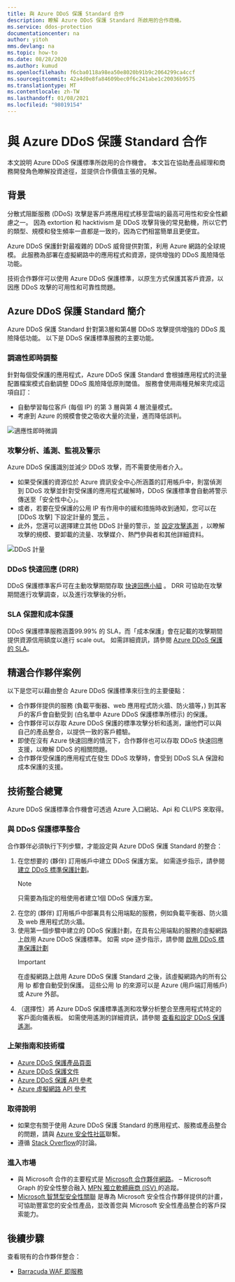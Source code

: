 ```yaml
---
title: 與 Azure DDoS 保護 Standard 合作
description: 瞭解 Azure DDoS 保護 Standard 所啟用的合作商機。
ms.service: ddos-protection
documentationcenter: na
author: yitoh
mms.devlang: na
ms.topic: how-to
ms.date: 08/28/2020
ms.author: kumud
ms.openlocfilehash: f6cba0118a98ea50e8020b91b9c2064299ca4ccf
ms.sourcegitcommit: 42a4d0e8fa84609bec0f6c241abe1c20036b9575
ms.translationtype: MT
ms.contentlocale: zh-TW
ms.lasthandoff: 01/08/2021
ms.locfileid: "98019154"
---
```

# <a name="partnering-with-azure-ddos-protection-standard"></a>與 Azure DDoS 保護 Standard 合作
本文說明 Azure DDoS 保護標準所啟用的合作機會。 本文旨在協助產品經理和商務開發角色瞭解投資途徑，並提供合作價值主張的見解。

## <a name="background"></a>背景
分散式阻斷服務 (DDoS) 攻擊是客戶將應用程式移至雲端的最高可用性和安全性顧慮之一。 因為 extortion 和 hacktivism 是 DDoS 攻擊背後的常見動機，所以它們的類型、規模和發生頻率一直都是一致的，因為它們相當簡單且更便宜。

Azure DDoS 保護針對最複雜的 DDoS 威脅提供對策，利用 Azure 網路的全球規模。 此服務為部署在虛擬網路中的應用程式和資源，提供增強的 DDoS 風險降低功能。

技術合作夥伴可以使用 Azure DDoS 保護標準，以原生方式保護其客戶資源，以因應 DDoS 攻擊的可用性和可靠性問題。

## <a name="introduction-to-azure-ddos-protection-standard"></a>Azure DDoS 保護 Standard 簡介
Azure DDoS 保護 Standard 針對第3層和第4層 DDoS 攻擊提供增強的 DDoS 風險降低功能。 以下是 DDoS 保護標準服務的主要功能。

### <a name="adaptive-real-time-tuning"></a>調適性即時調整
針對每個受保護的應用程式，Azure DDoS 保護 Standard 會根據應用程式的流量配置檔案模式自動調整 DDoS 風險降低原則閾值。 服務會使用兩種見解來完成這項自訂：

- 自動學習每位客戶 (每個 IP) 的第 3 層與第 4 層流量模式。
- 考慮到 Azure 的規模會使之吸收大量的流量，進而降低誤判。

![適應性即時微調](./media/ddos-protection-partner-onboarding/real-time-tuning.png)

### <a name="attack-analytics-telemetry-monitoring-and-alerting"></a>攻擊分析、遙測、監視及警示
Azure DDoS 保護識別並減少 DDoS 攻擊，而不需要使用者介入。

- 如果受保護的資源位於 Azure 資訊安全中心所涵蓋的訂用帳戶中，則當偵測到 DDoS 攻擊並針對受保護的應用程式緩解時，DDoS 保護標準會自動將警示傳送至「安全性中心」。
- 或者，若要在受保護的公用 IP 有作用中的緩和措施時收到通知，您可以在 [DDoS 攻擊] 下設定計量的 [警示](alerts.md) 。
- 此外，您還可以選擇建立其他 DDoS 計量的警示，並 [設定攻擊遙測](telemetry.md) ，以瞭解攻擊的規模、要卸載的流量、攻擊媒介、熱門參與者和其他詳細資料。

![DDoS 計量](./media/ddos-protection-partner-onboarding/ddos-metrics.png)

### <a name="ddos-rapid-response-drr"></a>DDoS 快速回應 (DRR) 
DDoS 保護標準客戶可在主動攻擊期間存取 [快速回應小組](ddos-rapid-response.md) 。 DRR 可協助在攻擊期間進行攻擊調查，以及進行攻擊後的分析。

### <a name="sla-guarantee-and-cost-protection"></a>SLA 保證和成本保護
DDoS 保護標準服務涵蓋99.99% 的 SLA，而「成本保護」會在記載的攻擊期間提供資源信用額度以進行 scale out。 如需詳細資訊，請參閱 [Azure DDoS 保護的 SLA](https://azure.microsoft.com/support/legal/sla/ddos-protection/v1_0/)。

## <a name="featured-partner-scenarios"></a>精選合作夥伴案例
以下是您可以藉由整合 Azure DDoS 保護標準來衍生的主要優點：

- 合作夥伴提供的服務 (負載平衡器、web 應用程式防火牆、防火牆等，) 到其客戶的客戶會自動受到 (白名單中 Azure DDoS 保護標準所標示) 的保護。
- 合作夥伴可以存取 Azure DDoS 保護的標準攻擊分析和遙測，讓他們可以與自己的產品整合，以提供一致的客戶體驗。  
- 即使在沒有 Azure 快速回應的情況下，合作夥伴也可以存取 DDoS 快速回應支援，以瞭解 DDoS 的相關問題。
- 合作夥伴受保護的應用程式在發生 DDoS 攻擊時，會受到 DDoS SLA 保證和成本保護的支援。

## <a name="technical-integration-overview"></a>技術整合總覽
Azure DDoS 保護標準合作機會可透過 Azure 入口網站、Api 和 CLI/PS 來取得。

### <a name="integrate-with-ddos-protection-standard"></a>與 DDoS 保護標準整合
合作夥伴必須執行下列步驟，才能設定與 Azure DDoS 保護 Standard 的整合：
1. 在您想要的 (夥伴) 訂用帳戶中建立 DDoS 保護方案。 如需逐步指示，請參閱 [建立 DDoS 標準保護計劃](manage-ddos-protection.md#create-a-ddos-protection-plan)。
   > [!NOTE]
   > 只需要為指定的租使用者建立1個 DDoS 保護方案。 
2. 在您的 (夥伴) 訂用帳戶中部署具有公用端點的服務，例如負載平衡器、防火牆及 web 應用程式防火牆。 
3. 使用第一個步驟中建立的 DDoS 保護計劃，在具有公用端點的服務的虛擬網路上啟用 Azure DDoS 保護標準。 如需 stpe 逐步指示，請參閱 [啟用 DDoS 標準保護計劃](manage-ddos-protection.md#enable-ddos-protection-for-an-existing-virtual-network)
   > [!IMPORTANT] 
   > 在虛擬網路上啟用 Azure DDoS 保護 Standard 之後，該虛擬網路內的所有公用 Ip 都會自動受到保護。 這些公用 Ip 的來源可以是 Azure (用戶端訂用帳戶) 或 Azure 外部。 
4. （選擇性）將 Azure DDoS 保護標準遙測和攻擊分析整合至應用程式特定的客戶面向儀表板。 如需使用遙測的詳細資訊，請參閱 [查看和設定 DDoS 保護遙測](telemetry.md)。 

### <a name="onboarding-guides-and-technical-documentation"></a>上架指南和技術檔

- [Azure DDoS 保護產品頁面](https://azure.microsoft.com/services/ddos-protection/)
- [Azure DDoS 保護文件](ddos-protection-overview.md)
- [Azure DDoS 保護 API 參考](/rest/api/virtualnetwork/ddosprotectionplans)
- [Azure 虛擬網路 API 參考](/rest/api/virtualnetwork/virtualnetworks)

### <a name="get-help"></a>取得說明

- 如果您有關于使用 Azure DDoS 保護 Standard 的應用程式、服務或產品整合的問題，請與 [Azure 安全性社區](https://techcommunity.microsoft.com/t5/security-identity/bd-p/Azure-Security)聯繫。
- 遵循 [Stack Overflow](https://stackoverflow.com/tags/azure-ddos/)的討論。

### <a name="get-to-market"></a>進入市場

- 與 Microsoft 合作的主要程式是 [Microsoft 合作夥伴網路](https://partner.microsoft.com/)。 – Microsoft Graph 的安全性整合融入 [MPN 獨立軟體廠商 (ISV) ](https://partner.microsoft.com/saas-solution-guide) 的追蹤。
- [Microsoft 智慧型安全性關聯](https://www.microsoft.com/security/business/intelligent-security-association?rtc=1) 是專為 Microsoft 安全性合作夥伴提供的計畫，可協助豐富您的安全性產品，並改善您與 Microsoft 安全性產品整合的客戶探索能力。

## <a name="next-steps"></a>後續步驟
查看現有的合作夥伴整合：

- [Barracuda WAF 即服務](https://www.barracuda.com/waf-as-a-service)
